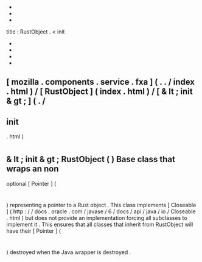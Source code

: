-
-
-
title
:
RustObject
.
<
init
>
-
-
-
-
[
mozilla
.
components
.
service
.
fxa
]
(
.
.
/
index
.
html
)
/
[
RustObject
]
(
index
.
html
)
/
[
&
lt
;
init
&
gt
;
]
(
.
/
-
init
-
.
html
)
#
&
lt
;
init
&
gt
;
RustObject
(
)
Base
class
that
wraps
an
non
-
optional
[
Pointer
]
(
#
)
representing
a
pointer
to
a
Rust
object
.
This
class
implements
[
Closeable
]
(
http
:
/
/
docs
.
oracle
.
com
/
javase
/
6
/
docs
/
api
/
java
/
io
/
Closeable
.
html
)
but
does
not
provide
an
implementation
forcing
all
subclasses
to
implement
it
.
This
ensures
that
all
classes
that
inherit
from
RustObject
will
have
their
[
Pointer
]
(
#
)
destroyed
when
the
Java
wrapper
is
destroyed
.
